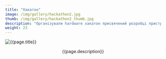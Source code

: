 ```yaml
---
title: "Хакатон"
image: /img/gallery/hackathon2.jpg
thumb: /img/gallery/hackathon2_thumb.jpg
description: "Організували hardware хакатон присвячений розробці пристроїв на базі FPGA. На фото хлопці інтегрують периферію у відкрите процесорне ядро MIPSfpga"
weight: 23
---
```


![{{page.title}} ]({{page.image}})

<p style="text-align: center;">{{page.description}}</p>
